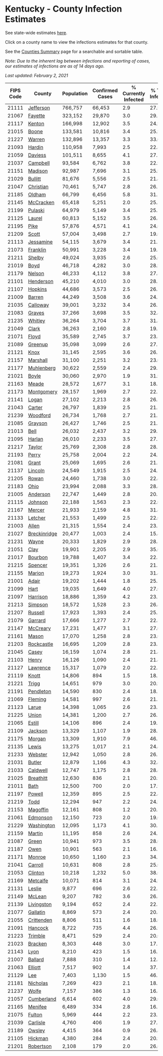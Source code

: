 # Kentucky - County Infection Estimates

See state-wide estimates [here](/infections/us-ky).

Click on a county name to view the infections estimates for that county.

See the [Counties Summary](/infections/summary-counties) page for a searchable and sortable table.

*Note: Due to the inherent lag between infections and reporting of cases, our estimates of infections are as of 14 days ago.*

*Last updated: February 2, 2021*

|   FIPS Code |                       County |   Population |   Confirmed Cases |   % Currently Infected |   % Total Infected |
|-------------|------------------------------|--------------|-------------------|------------------------|--------------------|
|       21111 |       [Jefferson](jefferson) |      766,757 |            66,453 |                    2.9 |               27.9 |
|       21067 |           [Fayette](fayette) |      323,152 |            29,870 |                    3.0 |               29.2 |
|       21117 |             [Kenton](kenton) |      166,998 |            12,902 |                    3.5 |               24.9 |
|       21015 |               [Boone](boone) |      133,581 |            10,816 |                    3.4 |               25.9 |
|       21227 |             [Warren](warren) |      132,896 |            13,357 |                    3.3 |               33.0 |
|       21093 |             [Hardin](hardin) |      110,958 |             7,993 |                    2.5 |               22.8 |
|       21059 |           [Daviess](daviess) |      101,511 |             8,655 |                    4.1 |               27.3 |
|       21037 |         [Campbell](campbell) |       93,584 |             6,762 |                    3.8 |               22.9 |
|       21151 |           [Madison](madison) |       92,987 |             7,696 |                    3.1 |               25.9 |
|       21029 |           [Bullitt](bullitt) |       81,676 |             5,556 |                    2.5 |               21.4 |
|       21047 |       [Christian](christian) |       70,461 |             5,747 |                    2.8 |               26.1 |
|       21185 |             [Oldham](oldham) |       66,799 |             6,456 |                    5.8 |               31.2 |
|       21145 |       [McCracken](mccracken) |       65,418 |             5,251 |                    2.0 |               25.3 |
|       21199 |           [Pulaski](pulaski) |       64,979 |             5,149 |                    3.4 |               25.5 |
|       21125 |             [Laurel](laurel) |       60,813 |             5,152 |                    3.5 |               26.8 |
|       21195 |                 [Pike](pike) |       57,876 |             4,571 |                    4.1 |               24.6 |
|       21209 |               [Scott](scott) |       57,004 |             3,498 |                    2.7 |               19.6 |
|       21113 |       [Jessamine](jessamine) |       54,115 |             3,679 |                    3.4 |               21.5 |
|       21073 |         [Franklin](franklin) |       50,991 |             3,228 |                    3.4 |               19.3 |
|       21211 |             [Shelby](shelby) |       49,024 |             3,935 |                    2.6 |               25.6 |
|       21019 |                 [Boyd](boyd) |       46,718 |             4,282 |                    3.0 |               28.9 |
|       21179 |             [Nelson](nelson) |       46,233 |             4,112 |                    3.8 |               27.8 |
|       21101 |       [Henderson](henderson) |       45,210 |             4,010 |                    3.0 |               28.1 |
|       21107 |           [Hopkins](hopkins) |       44,686 |             3,573 |                    2.5 |               26.5 |
|       21009 |             [Barren](barren) |       44,249 |             3,508 |                    3.6 |               24.7 |
|       21035 |         [Calloway](calloway) |       39,001 |             3,232 |                    3.4 |               26.1 |
|       21083 |             [Graves](graves) |       37,266 |             3,698 |                    3.5 |               32.4 |
|       21235 |           [Whitley](whitley) |       36,264 |             3,704 |                    3.7 |               31.8 |
|       21049 |               [Clark](clark) |       36,263 |             2,160 |                    2.8 |               19.2 |
|       21071 |               [Floyd](floyd) |       35,589 |             2,745 |                    3.7 |               23.8 |
|       21089 |           [Greenup](greenup) |       35,098 |             3,099 |                    2.6 |               27.5 |
|       21121 |                 [Knox](knox) |       31,145 |             2,595 |                    3.6 |               26.2 |
|       21157 |         [Marshall](marshall) |       31,100 |             2,251 |                    3.2 |               23.0 |
|       21177 |     [Muhlenberg](muhlenberg) |       30,622 |             2,559 |                    2.4 |               29.2 |
|       21021 |               [Boyle](boyle) |       30,060 |             2,970 |                    1.9 |               31.9 |
|       21163 |               [Meade](meade) |       28,572 |             1,677 |                    3.1 |               18.5 |
|       21173 |     [Montgomery](montgomery) |       28,157 |             1,969 |                    2.7 |               22.2 |
|       21141 |               [Logan](logan) |       27,102 |             2,213 |                    2.8 |               26.1 |
|       21043 |             [Carter](carter) |       26,797 |             1,839 |                    2.5 |               21.5 |
|       21239 |         [Woodford](woodford) |       26,734 |             1,768 |                    2.7 |               21.1 |
|       21085 |           [Grayson](grayson) |       26,427 |             1,746 |                    2.5 |               21.3 |
|       21013 |                 [Bell](bell) |       26,032 |             2,437 |                    3.2 |               29.7 |
|       21095 |             [Harlan](harlan) |       26,010 |             2,233 |                    3.5 |               27.2 |
|       21217 |             [Taylor](taylor) |       25,769 |             2,308 |                    2.8 |               28.1 |
|       21193 |               [Perry](perry) |       25,758 |             2,004 |                    2.2 |               24.7 |
|       21081 |               [Grant](grant) |       25,069 |             1,695 |                    2.6 |               21.1 |
|       21137 |           [Lincoln](lincoln) |       24,549 |             1,915 |                    2.5 |               24.5 |
|       21205 |               [Rowan](rowan) |       24,460 |             1,738 |                    3.0 |               22.4 |
|       21183 |                 [Ohio](ohio) |       23,994 |             2,088 |                    3.3 |               28.4 |
|       21005 |         [Anderson](anderson) |       22,747 |             1,449 |                    2.8 |               20.2 |
|       21115 |           [Johnson](johnson) |       22,188 |             1,563 |                    2.3 |               22.0 |
|       21167 |             [Mercer](mercer) |       21,933 |             2,159 |                    4.8 |               31.4 |
|       21133 |           [Letcher](letcher) |       21,553 |             1,499 |                    2.5 |               22.0 |
|       21003 |               [Allen](allen) |       21,315 |             1,554 |                    2.4 |               23.3 |
|       21027 | [Breckinridge](breckinridge) |       20,477 |             1,003 |                    2.4 |               15.4 |
|       21231 |               [Wayne](wayne) |       20,333 |             1,829 |                    2.9 |               28.8 |
|       21051 |                 [Clay](clay) |       19,901 |             2,205 |                    2.9 |               35.0 |
|       21017 |           [Bourbon](bourbon) |       19,788 |             1,407 |                    3.4 |               22.5 |
|       21215 |           [Spencer](spencer) |       19,351 |             1,326 |                    2.6 |               21.7 |
|       21155 |             [Marion](marion) |       19,273 |             1,924 |                    3.0 |               31.4 |
|       21001 |               [Adair](adair) |       19,202 |             1,444 |                    1.8 |               25.2 |
|       21099 |                 [Hart](hart) |       19,035 |             1,649 |                    4.0 |               27.0 |
|       21097 |         [Harrison](harrison) |       18,886 |             1,359 |                    4.2 |               23.7 |
|       21213 |           [Simpson](simpson) |       18,572 |             1,528 |                    2.3 |               26.4 |
|       21207 |           [Russell](russell) |       17,923 |             1,393 |                    2.4 |               25.1 |
|       21079 |           [Garrard](garrard) |       17,666 |             1,277 |                    2.7 |               22.8 |
|       21147 |         [McCreary](mccreary) |       17,231 |             1,477 |                    3.1 |               27.0 |
|       21161 |               [Mason](mason) |       17,070 |             1,258 |                    2.8 |               23.0 |
|       21203 |     [Rockcastle](rockcastle) |       16,695 |             1,209 |                    2.8 |               23.3 |
|       21045 |               [Casey](casey) |       16,159 |             1,074 |                    2.8 |               21.4 |
|       21103 |               [Henry](henry) |       16,126 |             1,090 |                    2.4 |               21.4 |
|       21127 |         [Lawrence](lawrence) |       15,317 |             1,079 |                    2.0 |               22.3 |
|       21119 |               [Knott](knott) |       14,806 |               894 |                    1.5 |               18.7 |
|       21221 |               [Trigg](trigg) |       14,651 |               979 |                    3.0 |               20.9 |
|       21191 |       [Pendleton](pendleton) |       14,590 |               830 |                    2.4 |               18.1 |
|       21069 |           [Fleming](fleming) |       14,581 |               997 |                    2.6 |               21.7 |
|       21123 |               [Larue](larue) |       14,398 |             1,065 |                    2.6 |               23.2 |
|       21225 |               [Union](union) |       14,381 |             1,200 |                    2.7 |               26.1 |
|       21065 |             [Estill](estill) |       14,106 |               896 |                    2.4 |               19.5 |
|       21109 |           [Jackson](jackson) |       13,329 |             1,107 |                    1.9 |               28.2 |
|       21175 |             [Morgan](morgan) |       13,309 |             1,910 |                    7.9 |               46.1 |
|       21135 |               [Lewis](lewis) |       13,275 |             1,017 |                    2.1 |               24.4 |
|       21233 |           [Webster](webster) |       12,942 |             1,050 |                    2.8 |               26.1 |
|       21031 |             [Butler](butler) |       12,879 |             1,166 |                    4.3 |               32.4 |
|       21033 |         [Caldwell](caldwell) |       12,747 |             1,175 |                    2.8 |               28.4 |
|       21025 |       [Breathitt](breathitt) |       12,630 |               836 |                    2.1 |               20.9 |
|       21011 |                 [Bath](bath) |       12,500 |               700 |                    2.0 |               17.9 |
|       21197 |             [Powell](powell) |       12,359 |               895 |                    2.5 |               22.4 |
|       21219 |                 [Todd](todd) |       12,294 |               947 |                    2.2 |               24.9 |
|       21153 |         [Magoffin](magoffin) |       12,161 |               808 |                    1.2 |               20.7 |
|       21061 |         [Edmonson](edmonson) |       12,150 |               723 |                    2.0 |               19.0 |
|       21229 |     [Washington](washington) |       12,095 |             1,173 |                    4.1 |               30.5 |
|       21159 |             [Martin](martin) |       11,195 |               858 |                    2.6 |               24.2 |
|       21087 |               [Green](green) |       10,941 |               973 |                    3.5 |               28.0 |
|       21187 |                 [Owen](owen) |       10,901 |               563 |                    2.1 |               16.5 |
|       21171 |             [Monroe](monroe) |       10,650 |             1,160 |                    2.3 |               34.1 |
|       21041 |           [Carroll](carroll) |       10,631 |               808 |                    2.8 |               25.0 |
|       21053 |           [Clinton](clinton) |       10,218 |             1,232 |                    5.0 |               38.6 |
|       21169 |         [Metcalfe](metcalfe) |       10,071 |               814 |                    3.1 |               24.9 |
|       21131 |             [Leslie](leslie) |        9,877 |               696 |                    2.6 |               22.3 |
|       21149 |             [McLean](mclean) |        9,207 |               782 |                    3.6 |               26.8 |
|       21139 |     [Livingston](livingston) |        9,194 |               652 |                    2.4 |               22.1 |
|       21077 |         [Gallatin](gallatin) |        8,869 |               573 |                    2.4 |               20.8 |
|       21055 |     [Crittenden](crittenden) |        8,806 |               511 |                    1.6 |               18.6 |
|       21091 |           [Hancock](hancock) |        8,722 |               735 |                    4.4 |               26.9 |
|       21223 |           [Trimble](trimble) |        8,471 |               529 |                    2.4 |               20.0 |
|       21023 |           [Bracken](bracken) |        8,303 |               448 |                    3.0 |               17.5 |
|       21143 |                 [Lyon](lyon) |        8,210 |               423 |                    1.5 |               16.5 |
|       21007 |           [Ballard](ballard) |        7,888 |               310 |                    1.4 |               12.8 |
|       21063 |           [Elliott](elliott) |        7,517 |               902 |                    1.4 |               37.3 |
|       21129 |                   [Lee](lee) |        7,403 |             1,130 |                    1.5 |               46.7 |
|       21181 |         [Nicholas](nicholas) |        7,269 |               423 |                    2.1 |               18.5 |
|       21237 |               [Wolfe](wolfe) |        7,157 |               386 |                    1.3 |               16.8 |
|       21057 |     [Cumberland](cumberland) |        6,614 |               602 |                    4.0 |               29.0 |
|       21165 |           [Menifee](menifee) |        6,489 |               334 |                    2.8 |               16.3 |
|       21075 |             [Fulton](fulton) |        5,969 |               444 |                    2.2 |               23.5 |
|       21039 |         [Carlisle](carlisle) |        4,760 |               406 |                    1.9 |               27.3 |
|       21189 |             [Owsley](owsley) |        4,415 |               364 |                    0.9 |               26.4 |
|       21105 |           [Hickman](hickman) |        4,380 |               284 |                    2.4 |               20.9 |
|       21201 |       [Robertson](robertson) |        2,108 |               179 |                    2.0 |               26.6 |